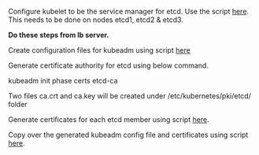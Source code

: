 Configure kubelet to be the service manager for etcd. Use the script [here](https://github.com/shyamsundart14/kubernetes-lab/blob/main/scripts/etcd-config.sh). This needs to be done on nodes etcd1, etcd2 & etcd3.

**Do these steps from lb server.**

Create configuration files for kubeadm using script [here](https://github.com/shyamsundart14/kubernetes-lab/blob/main/scripts/kubeadm-config.sh)

Generate certificate authority for etcd using below command.

kubeadm init phase certs etcd-ca

Two files ca.crt and ca.key will be created under /etc/kubernetes/pki/etcd/ folder

Generate certificates for each etcd member using script [here](https://github.com/shyamsundart14/kubernetes-lab/blob/main/scripts/generate_certs.sh).

Copy over the generated kubeadm config file and certificates using script [here](https://github.com/shyamsundart14/kubernetes-lab/blob/main/scripts/copy_certs.sh).
